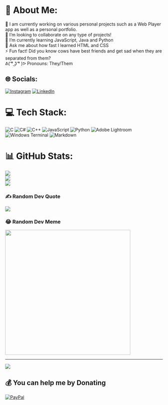 # 💫 About Me:
🔭 I am currently working on various personal projects such as a Web Player app as well as a personal portfolio.<br>👯 I’m looking to collaborate on any type of projects!<br>🌱 I’m currently learning JavaScript, Java and Python <br>💬 Ask me about how fast I learned HTML and CSS <br>⚡ Fun fact! Did you know cows have best friends and get sad when they are separated from them? <br> ᕕ( ͡° ͜ʖ ͡° )ᕗ Pronouns: They/Them


## 🌐 Socials:
[![Instagram](https://img.shields.io/badge/Instagram-%23E4405F.svg?logo=Instagram&logoColor=white)](https://instagram.com/exo_raeeuz) [![LinkedIn](https://img.shields.io/badge/LinkedIn-%230077B5.svg?logo=linkedin&logoColor=white)](https://www.linkedin.com/in/raymond-morrow/) 

# 💻 Tech Stack:
![C](https://img.shields.io/badge/c-%2300599C.svg?style=flat&logo=c&logoColor=white) ![C#](https://img.shields.io/badge/c%23-%23239120.svg?style=flat&logo=csharp&logoColor=white) ![C++](https://img.shields.io/badge/c++-%2300599C.svg?style=flat&logo=c%2B%2B&logoColor=white) ![JavaScript](https://img.shields.io/badge/javascript-%23323330.svg?style=flat&logo=javascript&logoColor=%23F7DF1E) ![Python](https://img.shields.io/badge/python-3670A0?style=flat&logo=python&logoColor=ffdd54) ![Adobe Lightroom](https://img.shields.io/badge/Adobe%20Lightroom-31A8FF.svg?style=flat&logo=Adobe%20Lightroom&logoColor=white) ![Windows Terminal](https://img.shields.io/badge/Windows%20Terminal-%234D4D4D.svg?style=flat&logo=windows-terminal&logoColor=white) ![Markdown](https://img.shields.io/badge/markdown-%23000000.svg?style=flat&logo=markdown&logoColor=white)
# 📊 GitHub Stats:
![](https://github-readme-stats.vercel.app/api?username=ExoRaeeuz&theme=darcula&hide_border=false&include_all_commits=true&count_private=true)<br/>
![](https://github-readme-streak-stats.herokuapp.com/?user=ExoRaeeuz&theme=darcula&hide_border=false)<br/>
![](https://github-readme-stats.vercel.app/api/top-langs/?username=ExoRaeeuz&theme=darcula&hide_border=false&include_all_commits=true&count_private=true&layout=compact)

### ✍️ Random Dev Quote
![](https://quotes-github-readme.vercel.app/api?type=horizontal&theme=radical)

### 😂 Random Dev Meme
<img src='https://randommeme-five.vercel.app/' style="height: 400px;"/>

---
[![](https://visitcount.itsvg.in/api?id=ExoRaeeuz&icon=2&color=2)](https://visitcount.itsvg.in)

  ## 💰 You can help me by Donating
  [![PayPal](https://img.shields.io/badge/PayPal-00457C?style=for-the-badge&logo=paypal&logoColor=white)](https://paypal.me/HeyitsRaym) 

  
<!-- Proudly created with GPRM ( https://gprm.itsvg.in ) -->
